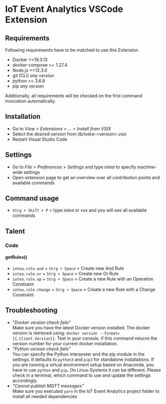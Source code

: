 <!---
  Copyright (c) 2021 Bosch.IO GmbH

  This Source Code Form is subject to the terms of the Mozilla Public
  License, v. 2.0. If a copy of the MPL was not distributed with this
  file, You can obtain one at https://mozilla.org/MPL/2.0/.

  SPDX-License-Identifier: MPL-2.0
-->

# IoT Event Analytics VSCode Extension

## Requirements

Following requirements have to be matched to use this Extension

- Docker >=19.3.13
- docker-compose >= 1.27.4
- Node.js >=12.3.0
- git (CLI) _any version_
- python >= 3.6.8
- pip _any version_

Additionally, all requirements will be checked on the first command invocation automatically.

## Installation

- Go to _View_ > _Extensions_ > _..._ > _Install from VSIX_
- Select the desired version from _lib/iotea-\<version\>.vsix_
- Restart Visual Studio Code

## Settings

- Go to _File_ > _Preferences_ > _Settings_ and type _iotea_ to specify machine-wide settings
- Open extension page to get an overview over all contribution points and available commands

## Command usage

- `Strg + Shift + P` > type _iotea_ or _vss_ and you will see all available commands

## Talent

### Code

#### getRules()

- `iotea.rule.and` + `Strg + Space` > Create new And Rule
- `iotea.rule.or` + `Strg + Space` > Create new Or Rule
- `iotea.rule.op` + `Strg + Space` > Create a new Rule with an Operation Constraint
- `iotea.rule.change` + `Strg + Space` > Create a new Rule with a Change Constraint

## Troubleshooting

- _"Docker version check fails"_<br>
  Make sure you have the latest Docker version installed. The docker version is retrieved using: `docker version --format={{.Client.Version}}`. Test in your console, if this command returns the version number for your current docker installation.
- _"Python version check fails"_<br>
  You can specify the Python interpreter and the pip module in the settings. It defaults to `python3` and `pip3` for standalone installations. If you are running a virtual environment setup based on Anaconda, you have to use `python` and `pip`. On Linux-Systems it can be different. Please check in a terminal, which command to use and update the settings accordingly.
- _"Cannot publish MQTT messages"_<br>
  Make sure you executed `yarn` in the IoT Event Analytics project folder to install all needed dependencies
